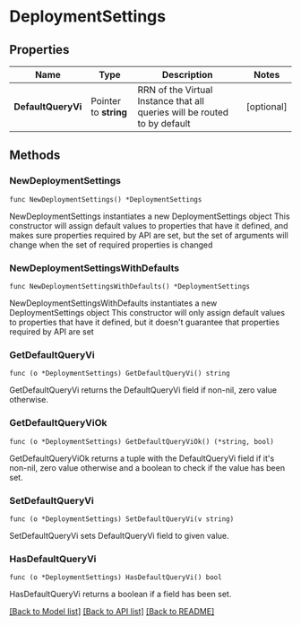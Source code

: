 # DeploymentSettings

## Properties

Name | Type | Description | Notes
------------ | ------------- | ------------- | -------------
**DefaultQueryVi** | Pointer to **string** | RRN of the Virtual Instance that all queries will be routed to by default | [optional] 

## Methods

### NewDeploymentSettings

`func NewDeploymentSettings() *DeploymentSettings`

NewDeploymentSettings instantiates a new DeploymentSettings object
This constructor will assign default values to properties that have it defined,
and makes sure properties required by API are set, but the set of arguments
will change when the set of required properties is changed

### NewDeploymentSettingsWithDefaults

`func NewDeploymentSettingsWithDefaults() *DeploymentSettings`

NewDeploymentSettingsWithDefaults instantiates a new DeploymentSettings object
This constructor will only assign default values to properties that have it defined,
but it doesn't guarantee that properties required by API are set

### GetDefaultQueryVi

`func (o *DeploymentSettings) GetDefaultQueryVi() string`

GetDefaultQueryVi returns the DefaultQueryVi field if non-nil, zero value otherwise.

### GetDefaultQueryViOk

`func (o *DeploymentSettings) GetDefaultQueryViOk() (*string, bool)`

GetDefaultQueryViOk returns a tuple with the DefaultQueryVi field if it's non-nil, zero value otherwise
and a boolean to check if the value has been set.

### SetDefaultQueryVi

`func (o *DeploymentSettings) SetDefaultQueryVi(v string)`

SetDefaultQueryVi sets DefaultQueryVi field to given value.

### HasDefaultQueryVi

`func (o *DeploymentSettings) HasDefaultQueryVi() bool`

HasDefaultQueryVi returns a boolean if a field has been set.


[[Back to Model list]](../README.md#documentation-for-models) [[Back to API list]](../README.md#documentation-for-api-endpoints) [[Back to README]](../README.md)


